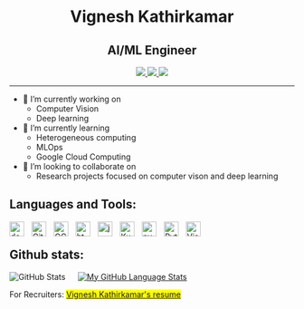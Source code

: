  # <h1 align="center"> Vignesh Kathirkamar 
 <h2 align="center">AI/ML Engineer</h2>

<p align="center">
   
   <a href="https://www.linkedin.com/in/vigneshkathirkamar/">
      <img src="https://img.shields.io/badge/LinkedIn:Vignesh Kathirkamar-informational?style=for-the-badge&labelColor=black&logo=linkedin&logoColor=0077b5&&color=0077b5"/>
  </a>
 
  <a href="mailto:vigneshkathirkamar@gmail.com">
  <img src="https://img.shields.io/badge/gmail:vigneshkathirkamar@gmail.com-informational?style=for-the-badge&labelColor=black&logoColor=d14836&logo=gmail&color=4285F4"/>
  </a>
  <a href="https://www.quora.com/profile/Vignesh-Kathirkamar">
  <img src="https://img.shields.io/badge/Quora:Vignesh Kathirkamar-informational?style=for-the-badge&labelColor=black&logoColor=d14836&logo=quora&color=b92b27"/>
  </a>
  <hr>

- 🔭 I’m currently working on 
  - Computer Vision
  - Deep learning 
- 🌱 I’m currently learning 
  - Heterogeneous computing
  - MLOps
  - Google Cloud Computing
- 👯 I’m looking to collaborate on
  - Research projects focused on computer vison and deep learning
   
<!-- - 🤔 I’m looking for help with ...
- 💬 Ask me about ...
- 📫 How to reach me: ...
- 😄 Pronouns: ...
- ⚡ Fun fact: ... -->

<h2>Languages and Tools:</h2>
<img align="left" alt="docker" width="26px" src="https://cdn.jsdelivr.net/gh/devicons/devicon/icons/docker/docker-original.svg" style="padding-right:10px;" />
<img align="left" alt="GitHub" width="26px" src="https://user-images.githubusercontent.com/3369400/139447912-e0f43f33-6d9f-45f8-be46-2df5bbc91289.png" style="padding-right:10px;" />
<img align="left" alt="GCP" width="26px" src="https://cdn.jsdelivr.net/gh/devicons/devicon/icons/googlecloud/googlecloud-original.svg" style="padding-right:10px;" />
<img align="left" alt="html5" width="26px" src="https://cdn.jsdelivr.net/gh/devicons/devicon/icons/html5/html5-original.svg" style="padding-right:10px;" />
<img align="left" alt="jupyter" width="26px" src="https://cdn.jsdelivr.net/gh/devicons/devicon/icons/jupyter/jupyter-original.svg" style="padding-right:10px;" />
<img align="left" alt="Kubernetes" width="26px" src="https://cdn.jsdelivr.net/gh/devicons/devicon/icons/kubernetes/kubernetes-plain.svg" style="padding-right:10px;" />
<img align="left" alt="pycharm" width="26px" src="https://upload.wikimedia.org/wikipedia/commons/thumb/1/1d/PyCharm_Icon.svg/512px-PyCharm_Icon.svg.png?20200803065702" style="padding-right:10px;" />
<img align="left" alt="Python" width="26px" src="https://cdn.jsdelivr.net/gh/devicons/devicon/icons/python/python-original.svg" style="padding-right:10px;" />
<img align="left" alt="Visual Studio Code" width="26px" src="https://cdn.jsdelivr.net/gh/devicons/devicon/icons/vscode/vscode-original.svg" style="padding-right:10px;" /> <br>

<h2>Github stats:</h2>
 
![GitHub Stats](https://github-readme-stats.vercel.app/api?username=vigneshkathirkamar&theme=radical) &emsp;
 [![My GitHub Language Stats](https://github-readme-stats.vercel.app/api/top-langs/?username=vigneshkathirkamar&langs_count=5&theme=tokyonight)]()
 

For Recruiters: <mark> <a target="_blank" href="https://vigneshkathirkamar.github.io/resume" > Vignesh Kathirkamar's resume  </a> </mark>
